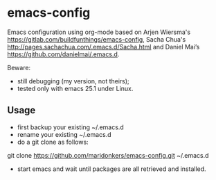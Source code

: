 # emacs-config
Emacs configuration using org-mode based on Arjen
Wiersma's <https://gitlab.com/buildfunthings/emacs-config>, Sacha Chua's <http://pages.sachachua.com/.emacs.d/Sacha.html> and Daniel Mai’s <https://github.com/danielmai/.emacs.d>.

Beware:

  * still debugging (my version, not theirs);
  * tested only with emacs 25.1 under Linux.

Usage
-----

  * first backup your existing ~/.emacs.d
  * rename your existing ~/.emacs.d
  * do a git clone as follows:
  
  git clone https://github.com/maridonkers/emacs-config.git ~/.emacs.d
  
  * start emacs and wait until packages are all retrieved and
    installed.
